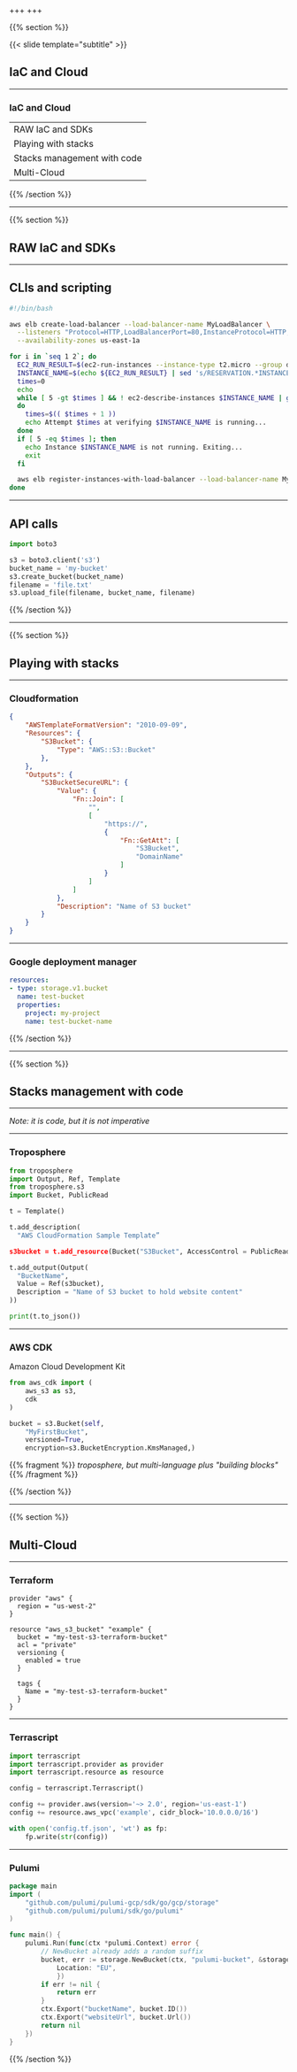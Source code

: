 +++
+++

{{% section %}}

{{< slide template="subtitle" >}}

## IaC and Cloud

---

### IaC and Cloud

|  |
|---|
| RAW IaC and SDKs |
| Playing with stacks |
| Stacks management with code |
| Multi-Cloud |

{{% /section %}}

---

{{% section %}}

## RAW IaC and SDKs

---

## CLIs and scripting

```bash
#!/bin/bash

aws elb create-load-balancer --load-balancer-name MyLoadBalancer \
  --listeners "Protocol=HTTP,LoadBalancerPort=80,InstanceProtocol=HTTP,InstancePort=80" \
  --availability-zones us-east-1a

for i in `seq 1 2`; do
  EC2_RUN_RESULT=$(ec2-run-instances --instance-type t2.micro --group default --region us-east-1 --key $EC2_INSTANCE_KEY --user-data-file instance_installs.sh ami-5244a300)
  INSTANCE_NAME=$(echo ${EC2_RUN_RESULT} | sed 's/RESERVATION.*INSTANCE //' | sed 's/ .*//')$i
  times=0
  echo
  while [ 5 -gt $times ] && ! ec2-describe-instances $INSTANCE_NAME | grep -q "running"
  do
    times=$(( $times + 1 ))
    echo Attempt $times at verifying $INSTANCE_NAME is running...
  done
  if [ 5 -eq $times ]; then
    echo Instance $INSTANCE_NAME is not running. Exiting...
    exit
  fi

  aws elb register-instances-with-load-balancer --load-balancer-name MyLoadBalancer --instances $INSTANCE_NAME
done
```

---

## API calls

```python
import boto3

s3 = boto3.client('s3')
bucket_name = 'my-bucket'
s3.create_bucket(bucket_name)
filename = 'file.txt'
s3.upload_file(filename, bucket_name, filename)
```

{{% /section %}}

---

{{% section %}}

## Playing with stacks

---

### Cloudformation

```json
{
    "AWSTemplateFormatVersion": "2010-09-09",
    "Resources": {
        "S3Bucket": {
            "Type": "AWS::S3::Bucket"
        },
    },
    "Outputs": {
        "S3BucketSecureURL": {
            "Value": {
                "Fn::Join": [
                    "",
                    [
                        "https://",
                        {
                            "Fn::GetAtt": [
                                "S3Bucket",
                                "DomainName"
                            ]
                        }
                    ]
                ]
            },
            "Description": "Name of S3 bucket"
        }
    }
}
```

---

### Google deployment manager

```yaml
resources:
- type: storage.v1.bucket
  name: test-bucket
  properties:
    project: my-project
    name: test-bucket-name
```

{{% /section %}}

---

{{% section %}}

## Stacks management with code

---

*Note: it is code, but it is not imperative*

---

### Troposphere

```python
from troposphere
import Output, Ref, Template
from troposphere.s3
import Bucket, PublicRead

t = Template()

t.add_description(
  "AWS CloudFormation Sample Template”

s3bucket = t.add_resource(Bucket("S3Bucket", AccessControl = PublicRead, ))

t.add_output(Output(
  "BucketName",
  Value = Ref(s3bucket),
  Description = "Name of S3 bucket to hold website content"
))

print(t.to_json())
```

---

### AWS CDK

Amazon Cloud Development Kit

```python
from aws_cdk import (
    aws_s3 as s3,
    cdk
)

bucket = s3.Bucket(self,
    "MyFirstBucket",
    versioned=True,
    encryption=s3.BucketEncryption.KmsManaged,)
```

{{% fragment %}} *troposphere, but multi-language plus "building blocks"* {{% /fragment %}}

{{% /section %}}

---

{{% section %}}

## Multi-Cloud

---

### Terraform

```hcl
provider "aws" {
  region = "us-west-2"
}

resource "aws_s3_bucket" "example" {
  bucket = "my-test-s3-terraform-bucket"
  acl = "private"
  versioning {
    enabled = true
  }

  tags {
    Name = "my-test-s3-terraform-bucket"
  }
}
```

---

### Terrascript

```python
import terrascript
import terrascript.provider as provider
import terrascript.resource as resource

config = terrascript.Terrascript()

config += provider.aws(version='~> 2.0', region='us-east-1')
config += resource.aws_vpc('example', cidr_block='10.0.0.0/16')

with open('config.tf.json', 'wt') as fp:
    fp.write(str(config))

```

---

### Pulumi

```go
package main
import (
    "github.com/pulumi/pulumi-gcp/sdk/go/gcp/storage"
    "github.com/pulumi/pulumi/sdk/go/pulumi"
)

func main() {
    pulumi.Run(func(ctx *pulumi.Context) error {
        // NewBucket already adds a random suffix
        bucket, err := storage.NewBucket(ctx, "pulumi-bucket", &storage.BucketArgs{
            Location: "EU",
            })
        if err != nil {
            return err
        }
        ctx.Export("bucketName", bucket.ID())
        ctx.Export("websiteUrl", bucket.Url())
        return nil
    })
}
```

{{% /section %}}
